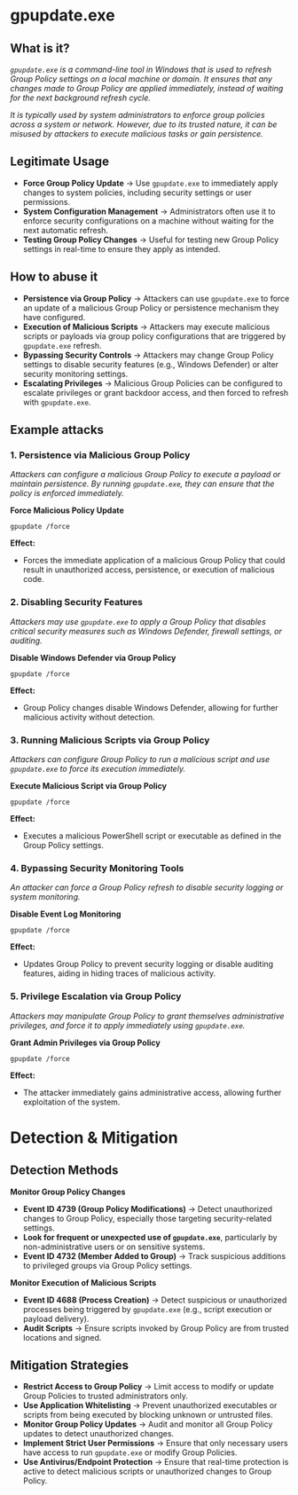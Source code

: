 # gpupdate.exe
## What is it?
*```gpupdate.exe``` is a command-line tool in Windows that is used to refresh Group Policy settings on a local machine or domain. It ensures that any changes made to Group Policy are applied immediately, instead of waiting for the next background refresh cycle.*

*It is typically used by system administrators to enforce group policies across a system or network. However, due to its trusted nature, it can be misused by attackers to execute malicious tasks or gain persistence.*

## Legitimate Usage
- **Force Group Policy Update** → Use ```gpupdate.exe``` to immediately apply changes to system policies, including security settings or user permissions.
- **System Configuration Management** → Administrators often use it to enforce security configurations on a machine without waiting for the next automatic refresh.
- **Testing Group Policy Changes** → Useful for testing new Group Policy settings in real-time to ensure they apply as intended.

## How to abuse it
- **Persistence via Group Policy** → Attackers can use ```gpupdate.exe``` to force an update of a malicious Group Policy or persistence mechanism they have configured.
- **Execution of Malicious Scripts** → Attackers may execute malicious scripts or payloads via group policy configurations that are triggered by ```gpupdate.exe``` refresh.
- **Bypassing Security Controls** → Attackers may change Group Policy settings to disable security features (e.g., Windows Defender) or alter security monitoring settings.
- **Escalating Privileges** → Malicious Group Policies can be configured to escalate privileges or grant backdoor access, and then forced to refresh with ```gpupdate.exe```.

## Example attacks
### 1. Persistence via Malicious Group Policy
*Attackers can configure a malicious Group Policy to execute a payload or maintain persistence. By running ```gpupdate.exe```, they can ensure that the policy is enforced immediately.*

**Force Malicious Policy Update**

```
gpupdate /force
```

**Effect:**
- Forces the immediate application of a malicious Group Policy that could result in unauthorized access, persistence, or execution of malicious code.

### 2. Disabling Security Features
*Attackers may use ```gpupdate.exe``` to apply a Group Policy that disables critical security measures such as Windows Defender, firewall settings, or auditing.*

**Disable Windows Defender via Group Policy**

```
gpupdate /force
```

**Effect:**
- Group Policy changes disable Windows Defender, allowing for further malicious activity without detection.

### 3. Running Malicious Scripts via Group Policy
*Attackers can configure Group Policy to run a malicious script and use ```gpupdate.exe``` to force its execution immediately.*

**Execute Malicious Script via Group Policy**

```
gpupdate /force
```

**Effect:**
- Executes a malicious PowerShell script or executable as defined in the Group Policy settings.

### 4. Bypassing Security Monitoring Tools
*An attacker can force a Group Policy refresh to disable security logging or system monitoring.*

**Disable Event Log Monitoring**

```
gpupdate /force
```

**Effect:**
- Updates Group Policy to prevent security logging or disable auditing features, aiding in hiding traces of malicious activity.

### 5. Privilege Escalation via Group Policy
*Attackers may manipulate Group Policy to grant themselves administrative privileges, and force it to apply immediately using ```gpupdate.exe```.*

**Grant Admin Privileges via Group Policy**

```
gpupdate /force
```

**Effect:**
- The attacker immediately gains administrative access, allowing further exploitation of the system.

# Detection & Mitigation
## Detection Methods
**Monitor Group Policy Changes**
- **Event ID 4739 (Group Policy Modifications)** → Detect unauthorized changes to Group Policy, especially those targeting security-related settings.
- **Look for frequent or unexpected use of ```gpupdate.exe```**, particularly by non-administrative users or on sensitive systems.
- **Event ID 4732 (Member Added to Group)** → Track suspicious additions to privileged groups via Group Policy settings.

**Monitor Execution of Malicious Scripts**
- **Event ID 4688 (Process Creation)** → Detect suspicious or unauthorized processes being triggered by ```gpupdate.exe``` (e.g., script execution or payload delivery).
- **Audit Scripts** → Ensure scripts invoked by Group Policy are from trusted locations and signed.

## Mitigation Strategies
- **Restrict Access to Group Policy** → Limit access to modify or update Group Policies to trusted administrators only.
- **Use Application Whitelisting** → Prevent unauthorized executables or scripts from being executed by blocking unknown or untrusted files.
- **Monitor Group Policy Updates** → Audit and monitor all Group Policy updates to detect unauthorized changes.
- **Implement Strict User Permissions** → Ensure that only necessary users have access to run ```gpupdate.exe``` or modify Group Policies.
- **Use Antivirus/Endpoint Protection** → Ensure that real-time protection is active to detect malicious scripts or unauthorized changes to Group Policy.
